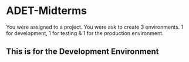 # ADET-Midterms
You were assigned to a project. You were ask to create 3 environments. 1 for development, 1 for testing & 1 for the production environment.

## This is for the Development Environment
